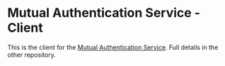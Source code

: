Mutual Authentication Service - Client
======================================

This is the client for the [Mutual Authentication Service]. Full details in the other repository.

[Mutual Authentication Service]: https://github.com/Gisleburt/mutual-authentication-service

